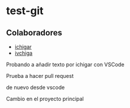 # test-git
## Colaboradores
* [ichigar](https://github.com/ichigar)
* [ivchiga](https://github.com/ivchiga)

Probando a añadir texto por ichigar con VSCode

Prueba a hacer pull request 

de nuevo desde vscode

Cambio en el proyecto principal
